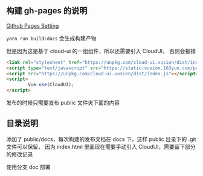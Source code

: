 

## 构建 gh-pages 的说明 

[Github Pages Setting](https://docs.github.com/en/free-pro-team@latest/github/working-with-github-pages/configuring-a-publishing-source-for-your-github-pages-site#choosing-a-publishing-source)

`yarn run build:docs` 会生成构建产物

但是因为这是基于 cloud-ui 的一组组件，所以还需要引入 CloudUI， 否则会报错

```html
<link rel="stylesheet" href="https://unpkg.com/cloud-ui.vusion/dist/index.css">
<script type="text/javascript" src="https://static-vusion.163yun.com/packages/vue@2/dist/vue.min.js"></script>
<script src="https://unpkg.com/cloud-ui.vusion/dist/index.js"></script>
<script>
        Vue.use(CloudUI);
</script>
```

发布的时候只需要发布 public 文件夹下面的内容

## 目录说明

添加了 public/docs，每次构建的发布文档在 docs 下，这样 public 目录下的 .git 文件可以保留，
因为 index.html 里面现在需要手动引入 CloudUI，需要留下部分的修改记录
  
使用分支 doc 部署

